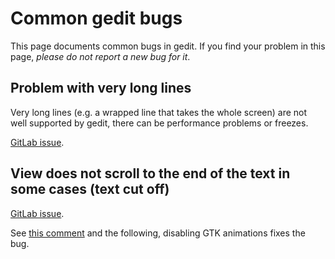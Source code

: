 Common gedit bugs
=================

This page documents common bugs in gedit. If you find your problem in this page,
_please do not report a new bug for it_.

Problem with very long lines
----------------------------

Very long lines (e.g. a wrapped line that takes the whole screen) are not well
supported by gedit, there can be performance problems or freezes.

[GitLab issue](https://gitlab.gnome.org/GNOME/gtk/issues/229).

View does not scroll to the end of the text in some cases (text cut off)
------------------------------------------------------------------------

[GitLab issue](https://gitlab.gnome.org/GNOME/gedit/issues/42).

See [this comment](https://gitlab.gnome.org/GNOME/gedit/-/issues/42#note_774722)
and the following, disabling GTK animations fixes the bug.
